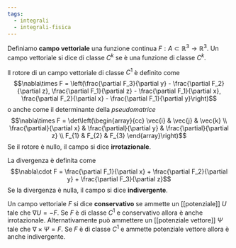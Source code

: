 ```yaml
---
tags:
  - integrali
  - integrali-fisica
---
```

Definiamo **campo vettoriale** una funzione continua $F : A ⊂ \mathbb{R}^3 → \mathbb{R}^3$. Un campo vettoriale si dice di classe $C^k$ se è una funzione di classe $C^k$.

Il rotore di un campo vettoriale di classe $C^1$ è definito come
$$\nabla\times F = \left(\frac{\partial F_3}{\partial y} - \frac{\partial F_2}{\partial z}, \frac{\partial F_1}{\partial z} - \frac{\partial F_1}{\partial x}, \frac{\partial F_2}{\partial x} - \frac{\partial F_1}{\partial y}\right)$$
o anche come il determinante della *pseudomatrice*
$$\nabla\times F = \det\left(\begin{array}{cc} \vec{i} & \vec{j} & \vec{k} \\ \frac{\partial}{\partial x} & \frac{\partial}{\partial y} & \frac{\partial}{\partial z} \\ F_{1} & F_{2} & F_{3} \end{array}\right)$$
Se il rotore è nullo, il campo si dice **irrotazionale**.

La divergenza è definita come
$$\nabla\cdot F = \frac{\partial F_1}{\partial x} + \frac{\partial F_2}{\partial y} + \frac{\partial F_3}{\partial z}$$
Se la divergenza è nulla, il campo si dice **indivergente**.

Un campo vettoriale $F$ si dice **conservativo** se ammette un [[potenziale]] $U$ tale che $\nabla U = -F$. Se $F$ è di classe $C^1$ e conservativo allora è anche irrotazionale. Alternativamente può ammettere un [[potenziale vettore]] $\Psi$ tale che $\nabla\times\Psi = F$. Se $F$ è di classe $C^1$ e ammette potenziale vettore allora è anche indivergente.